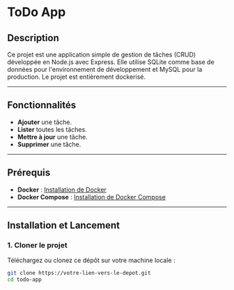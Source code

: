 # ToDo App

## Description
Ce projet est une application simple de gestion de tâches (CRUD) développée en Node.js avec Express. Elle utilise SQLite comme base de données pour l'environnement de développement et MySQL pour la production. Le projet est entièrement dockerisé.

---

## Fonctionnalités
- **Ajouter** une tâche.
- **Lister** toutes les tâches.
- **Mettre à jour** une tâche.
- **Supprimer** une tâche.

---

## Prérequis
- **Docker** : [Installation de Docker](https://docs.docker.com/get-docker/)
- **Docker Compose** : [Installation de Docker Compose](https://docs.docker.com/compose/install/)

---

## Installation et Lancement
### 1. Cloner le projet
Téléchargez ou clonez ce dépôt sur votre machine locale :
```bash
git clone https://votre-lien-vers-le-depot.git
cd todo-app
